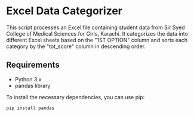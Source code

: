 # Excel Data Categorizer

This script processes an Excel file containing student data from Sir Syed College of Medical Sciences for Girls, Karachi. It categorizes the data into different Excel sheets based on the "1ST OPTION" column and sorts each category by the "tot_score" column in descending order.

## Requirements

- Python 3.x
- pandas library

To install the necessary dependencies, you can use pip:

```bash
pip install pandas
